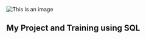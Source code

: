 ![This is an image](https://www.freepnglogos.com/uploads/logo-mysql-png/logo-mysql-microsoft-integration-with-fme-safe-software-22.png)
## My Project and Training using SQL
